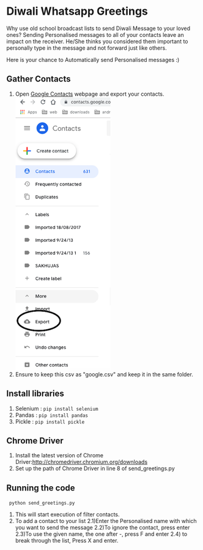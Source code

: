 # Diwali Whatsapp Greetings
Why use old school broadcast lists to send Diwali Message to your loved ones?
Sending Personalised messages to all of your contacts leave an impact on the receiver. He/She thinks you considered them important to personally type in the message and not forward just like others.

Here is your chance to Automatically send Personalised messages :) 

## Gather Contacts
1) Open [Google Contacts](https://contacts.google.com "G contacts") webpage and export your contacts.
![Alt text](/imgs/gcontacts.png)
2) Ensure to keep this csv as "google.csv" and keep it in the same folder.

## Install libraries
1) Selenium : ``pip install selenium ``
2) Pandas : ``pip install pandas``
3) Pickle : ``pip install pickle``

## Chrome Driver
1) Install the latest version of Chrome Driver:http://chromedriver.chromium.org/downloads
2) Set up the path of Chrome Driver in line 8 of send_greetings.py

## Running the code

`` python send_greetings.py``
1) This will start execution of filter contacts.
2) To add a contact to your list
    2.1)Enter the Personalised name with which you want to send the message
    2.2)To ignore the contact, press enter
    2.3)To use the given name, the one after -, press F and enter
    2.4) to break through the list, Press X and enter.
